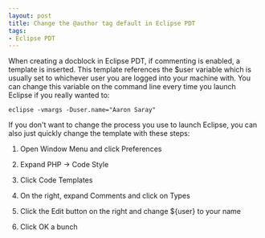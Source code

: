 ```yaml
---
layout: post
title: Change the @author tag default in Eclipse PDT
tags:
- Eclipse PDT
---
```


When creating a docblock in Eclipse PDT, if commenting is enabled, a template is inserted.  This template references the $user variable which is usually set to whichever user you are logged into your machine with.  You can change this variable on the command line every time you launch Eclipse if you really wanted to:


    
    
    eclipse -vmargs -Duser.name="Aaron Saray"
    



If you don't want to change the process you use to launch Eclipse, you can also just quickly change the template with these steps:




  1. Open Window Menu and click Preferences


  2. Expand PHP -> Code Style


  3. Click Code Templates


  4. On the right, expand Comments and click on Types


  5. Click the Edit button on the right and change ${user} to your name


  6. Click OK a bunch


